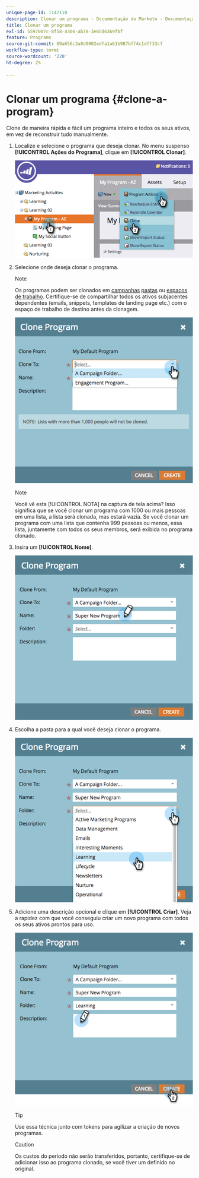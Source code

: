 ```yaml
---
unique-page-id: 1147110
description: Clonar um programa - Documentação do Marketo - Documentação do produto
title: Clonar um programa
exl-id: 5597007c-8f58-4306-ab78-3e65d6369fbf
feature: Programs
source-git-commit: 09a656c3a0d0002edfa1a61b987bff4c1dff33cf
workflow-type: tm+mt
source-wordcount: '220'
ht-degree: 2%

---
```


# Clonar um programa {#clone-a-program}

Clone de maneira rápida e fácil um programa inteiro e todos os seus ativos, em vez de reconstruir tudo manualmente.

1. Localize e selecione o programa que deseja clonar. No menu suspenso **[!UICONTROL Ações do Programa]**, clique em **[!UICONTROL Clonar]**.

   ![](assets/image2014-9-5-14-3a31-3a49.png)

1. Selecione onde deseja clonar o programa.

   >[!NOTE]
   >
   >Os programas podem ser clonados em [campanhas](/help/marketo/product-docs/core-marketo-concepts/miscellaneous/create-new-campaign-folder.md) [pastas](/help/marketo/product-docs/core-marketo-concepts/miscellaneous/create-new-campaign-folder.md) ou [espaços de trabalho](/help/marketo/product-docs/administration/workspaces-and-person-partitions/create-a-new-workspace.md). Certifique-se de compartilhar todos os ativos subjacentes dependentes (emails, snippets, templates de landing page etc.) com o espaço de trabalho de destino antes da clonagem.

   ![](assets/cloneto.png)

   >[!NOTE]
   >
   >Você vê esta [!UICONTROL NOTA] na captura de tela acima? Isso significa que se você clonar um programa com 1000 ou mais pessoas em uma lista, a lista será clonada, mas estará vazia. Se você clonar um programa com uma lista que contenha 999 pessoas ou menos, essa lista, juntamente com todos os seus membros, será exibida no programa clonado.

1. Insira um **[!UICONTROL Nome]**.

   ![](assets/cloneprogramname.png)

1. Escolha a pasta para a qual você deseja clonar o programa.

   ![](assets/choosefolderclone.png)

1. Adicione uma descrição opcional e clique em **[!UICONTROL Criar]**. Veja a rapidez com que você conseguiu criar um novo programa com todos os seus ativos prontos para uso.

   ![](assets/createclone.png)

   >[!TIP]
   >
   >Use essa técnica junto com tokens para agilizar a criação de novos programas.

   >[!CAUTION]
   >
   >Os custos do período não serão transferidos, portanto, certifique-se de adicionar isso ao programa clonado, se você tiver um definido no original.
